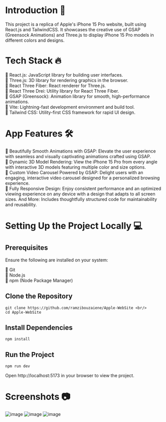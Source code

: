 # Introduction 📝
This project is a replica of Apple's iPhone 15 Pro website, built using React.js and TailwindCSS. It showcases the creative use of GSAP (Greensock Animations) and Three.js to display iPhone 15 Pro models in different colors and designs.

# Tech Stack 🔥
📌 React.js: JavaScript library for building user interfaces. <br/>
📌 Three.js: 3D library for rendering graphics in the browser. <br/>
📌 React Three Fiber: React renderer for Three.js. <br/>
📌 React Three Drei: Utility library for React Three Fiber. <br/>
📌 GSAP (Greensock): Animation library for smooth, high-performance animations. <br/>
📌 Vite: Lightning-fast development environment and build tool. <br/>
📌 Tailwind CSS: Utility-first CSS framework for rapid UI design. <br/>

# App Features 🛠️
🚀 Beautifully Smooth Animations with GSAP: Elevate the user experience with seamless and visually captivating animations crafted using GSAP. <br/>
🚀 Dynamic 3D Model Rendering: View the iPhone 15 Pro from every angle with interactive 3D models featuring multiple color and size options. <br/>
🚀 Custom Video Carousel Powered by GSAP: Delight users with an engaging, interactive video carousel designed for a personalized browsing experience. <br/>
🚀 Fully Responsive Design: Enjoy consistent performance and an optimized viewing experience on any device with a design that adapts to all screen sizes.
And More: Includes thoughtfully structured code for maintainability and reusability.<br/>

# Setting Up the Project Locally 💻

## Prerequisites
Ensure the following are installed on your system:

📌 Git <br/>
📌 Node.js <br/>
📌 npm (Node Package Manager) <br/>

## Clone the Repository
```
git clone https://github.com/ramzibouzaiene/Apple-WebSite <br/>
cd Apple-WebSite
````

## Install Dependencies
````
npm install
````  

## Run the Project
````
npm run dev
````

Open http://localhost:5173 in your browser to view the project.

# Screenshots 📷
![image](https://github.com/user-attachments/assets/05c949e2-0a48-4f31-8dde-c203a8e4d30c)
![image](https://github.com/user-attachments/assets/4f3d6afd-d2c9-4f0d-9fbf-8fc06acbcf33)
![image](https://github.com/user-attachments/assets/a9bbe43e-fa20-47c8-ba2e-554d1590390e)

